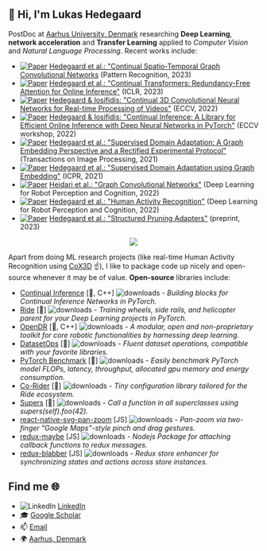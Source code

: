 ## 👋 Hi, I'm Lukas Hedegaard

PostDoc at [Aarhus University, Denmark](https://pure.au.dk/portal/en/persons/lukas-hedegaard-morsing(72464ed9-42d0-4796-bd91-833f85e689fc).html) researching __Deep Learning__, __network acceleration__ and __Transfer Learning__ applied to _Computer Vision_ and _Natural Language Processing_. Recent works include:
- [![Paper](http://img.shields.io/badge/paper-arxiv.2203.11009-B31B1B.svg)](https://arxiv.org/abs/2203.11009) [Hedegaard et al.: "Continual Spatio-Temporal Graph Convolutional Networks](https://github.com/LukasHedegaard/continual-skeletons) (Pattern Recognition, 2023)
- [![Paper](http://img.shields.io/badge/paper-arxiv.2201.06268-B31B1B.svg)](http://arxiv.org/abs/2201.06268) [Hedegaard et al.: "Continual Transformers: Redundancy-Free Attention for Online Inference"](https://github.com/LukasHedegaard/continual-transformers) (ICLR, 2023)
- [![Paper](http://img.shields.io/badge/paper-arxiv.2106.00050-B31B1B.svg)](https://arxiv.org/abs/2106.00050) [Hedegaard & Iosifidis: "Continual 3D Convolutional Neural Networks for Real-time Processing of Videos"](https://github.com/LukasHedegaard/co3d) (ECCV, 2022)
- [![Paper](http://img.shields.io/badge/paper-arxiv.2204.03418-B31B1B.svg)](https://arxiv.org/abs/2204.03418) [Hedegaard & Iosifidis: "Continual Inference: A Library for Efficient Online Inference with Deep Neural Networks in PyTorch"](https://github.com/LukasHedegaard/continual-inference) (ECCV workshop, 2022)
- [![Paper](http://img.shields.io/badge/paper-arxiv.2004.11262-B31B1B.svg)](https://arxiv.org/abs/2004.11262) [Hedegaard et al.: "Supervised Domain Adaptation: A Graph Embedding Perspective and a Rectified Experimental Protocol"](https://github.com/LukasHedegaard/dage) (Transactions on Image Processing, 2021)
- [![Paper](http://img.shields.io/badge/paper-arxiv.2003.04063-B31B1B.svg)](https://arxiv.org/abs/2003.04063) [Hedegaard et al.: "Supervised Domain Adaptation using Graph Embedding"](https://github.com/LukasHedegaard/dage) (ICPR, 2021)
- [![Paper](http://img.shields.io/badge/Elsevier-Chapter4-FE6C02.svg)](https://www.sciencedirect.com/book/9780323857871/deep-learning-for-robot-perception-and-cognition) [Heidari et al.: "Graph Convolutional Networks"](https://www.sciencedirect.com/science/article/pii/B9780323857871000099) (Deep Learning for Robot Perception and Cognition, 2022)
- [![Paper](http://img.shields.io/badge/Elsevier-Chapter14-FE6C02.svg)](https://www.sciencedirect.com/book/9780323857871/deep-learning-for-robot-perception-and-cognition) [Hedegaard et al.: "Human Activity Recognition"](https://www.sciencedirect.com/science/article/pii/B9780323857871000191) (Deep Learning for Robot Perception and Cognition, 2022)
- [![Paper](http://img.shields.io/badge/paper-arxiv.2211.10155-B31B1B.svg)](https://arxiv.org/abs/2211.10155) [Hedegaard et al.: "Structured Pruning Adapters"](https://github.com/LukasHedegaard/structured-pruning-adapters) (preprint, 2023)


<div align="center">
    <img src="demo-online-activity-recognition.gif">
</div>

Apart from doing ML research projects (like real-time Human Activity Recognition using [CoX3D](https://github.com/LukasHedegaard/co3d) ☝️), I like to package code up nicely and open-source whenever it may be of value. 
__Open-source__ libraries include: 
- [Continual Inference](https://github.com/LukasHedegaard/continual-inference) [🐍, C++] ![downloads](https://static.pepy.tech/badge/continual-inference) - _Building blocks for Continual Inference Networks in PyTorch._
- [Ride](https://github.com/LukasHedegaard/ride) [🐍] ![downloads](https://static.pepy.tech/badge/ride)  - _Training wheels, side rails, and helicopter parent for your Deep Learning projects in PyTorch._
- [OpenDR](https://github.com/opendr-eu/opendr) [🐍, C++] ![downloads](https://static.pepy.tech/badge/opendr)  - _A modular, open and non-proprietary toolkit for core robotic functionalities by harnessing deep learning._
- [DatasetOps](https://github.com/LukasHedegaard/datasetops) [🐍] ![downloads](https://static.pepy.tech/badge/datasetops)  - _Fluent dataset operations, compatible with your favorite libraries._
- [PyTorch Benchmark](https://github.com/LukasHedegaard/pytorch-benchmark) [🐍] ![downloads](https://static.pepy.tech/badge/pytorch-benchmark)  - _Easily benchmark PyTorch model FLOPs, latency, throughput, allocated gpu memory and energy consumption._
- [Co-Rider](https://github.com/LukasHedegaard/co-rider) [🐍] ![downloads](https://static.pepy.tech/badge/corider)  - _Tiny configuration library tailored for the Ride ecosystem._
- [Supers](https://github.com/LukasHedegaard/supers) [🐍] ![downloads](https://static.pepy.tech/badge/supers)  - _Call a function in all superclasses using supers(self).foo(42)._
- [react-native-svg-pan-zoom](https://github.com/garblovians/react-native-svg-pan-zoom) [JS] ![downloads](https://img.shields.io/npm/dt/react-native-svg-pan-zoom.svg) - _Pan-zoom via two-finger "Google Maps"-style pinch and drag gestures._
- [redux-maybe](https://github.com/garblovians/redux-maybe) [JS] ![downloads](https://img.shields.io/npm/dt/redux-maybe.svg) - _Nodejs Package for attaching callback functions to redux messages._
- [redux-blabber](https://github.com/garblovians/redux-blabber) [JS] ![downloads](https://img.shields.io/npm/dt/redux-blabber.svg) - _Redux store enhancer for synchronizing states and actions across store instances._

## Find me 🌐
- ![LinkedIn](https://i.stack.imgur.com/gVE0j.png) [LinkedIn](https://www.linkedin.com/in/lukashedegaard/)
- 🎓 [Google Scholar](https://scholar.google.com/citations?user=15ovcOoAAAAJ&hl=en)
- 📫 [Email](mailto:lukas.hedegaard@icloud.com)
- 🌍 [Aarhus, Denmark](https://www.google.com/maps?q=Aarhus,+Denmark)
